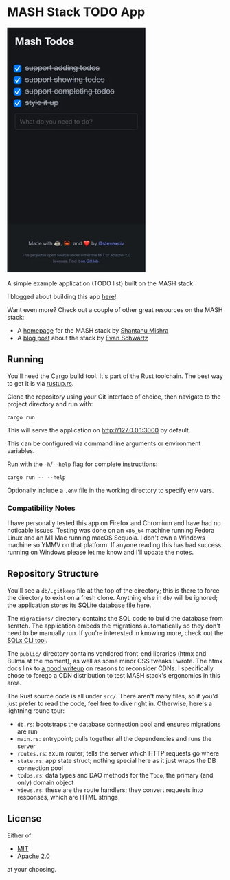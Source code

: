 # MASH Stack TODO App

![A screenshot of the completed application viewed on a mobile phone.](./screenshot.webp)

A simple example application (TODO list) built on the MASH stack.

I blogged about building this app [here](https://www.stevexciv.com/blog/zero-to-prototype-trying-out-the-mash-stack/)!

Want even more? Check out a couple of other great resources on the MASH stack:

- A [homepage](https://yree.io/mash/) for the MASH stack by [Shantanu Mishra](https://github.com/8hantanu)
- A [blog post](https://emschwartz.me/building-a-fast-website-with-the-mash-stack-in-rust/) about the stack by [Evan Schwartz](https://github.com/emschwartz/)

## Running

You'll need the Cargo build tool. It's part of the Rust toolchain.
The best way to get it is via [rustup.rs](https://rustup.rs/).

Clone the repository using your Git interface of choice, then navigate to the
project directory and run with:

```
cargo run
```

This will serve the application on http://127.0.0.1:3000 by default.

This can be configured via command line arguments or environment variables.

Run with the `-h`/`--help` flag for complete instructions:

```
cargo run -- --help
```

Optionally include a `.env` file in the working directory to specify env vars.

### Compatibility Notes

I have personally tested this app on Firefox and Chromium and have had no noticable issues.
Testing was done on an `x86_64` machine running Fedora Linux and an M1 Mac running macOS Sequoia.
I don't own a Windows machine so YMMV on that platform.
If anyone reading this has had success running on Windows please let me know and I'll update the notes.

## Repository Structure

You'll see a `db/.gitkeep` file at the top of the directory; this is there to force the
directory to exist on a fresh clone.
Anything else in `db/` will be ignored; the application stores its SQLite database file here.

The `migrations/` directory contains the SQL code to build the database from scratch.
The application embeds the migrations automatically so they don't need to be manually run.
If you're interested in knowing more, check out the [SQLx CLI tool](https://github.com/launchbadge/sqlx/tree/main/sqlx-cli).

The `public/` directory contains vendored front-end libraries (htmx and Bulma at the moment), as well as some minor CSS tweaks I wrote.
The htmx docs link to [a good writeup](https://blog.wesleyac.com/posts/why-not-javascript-cdn) on reasons to reconsider CDNs.
I specifically chose to forego a CDN distribution to test MASH stack's ergonomics in this area.

The Rust source code is all under `src/`.
There aren't many files, so if you'd just prefer to read the code, feel free to dive right in.
Otherwise, here's a lightning round tour:

- `db.rs`: bootstraps the database connection pool and ensures migrations are run
- `main.rs`: entrypoint; pulls together all the dependencies and runs the server
- `routes.rs`: axum router; tells the server which HTTP requests go where
- `state.rs`: app state struct; nothing special here as it just wraps the DB connection pool
- `todos.rs`: data types and DAO methods for the `Todo`, the primary (and only) domain object
- `views.rs`: these are the route handlers; they convert requests into responses, which are HTML strings

## License

Either of:

- [MIT](./LICENSE-MIT)
- [Apache 2.0](./LICENSE-Apache)

at your choosing.
